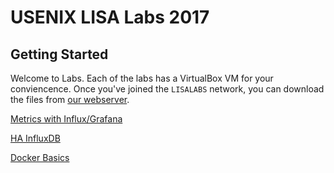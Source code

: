 # USENIX LISA Labs 2017
## Getting Started
Welcome to Labs. Each of the labs has a VirtualBox VM for your conviencence. Once you've joined the `LISALABS` network, you can download the files from [our webserver](http://service.lisalabs/virtualbox/).

[Metrics with Influx/Grafana](https://github.com/ultramathman/lisalabs17/blob/master/influxdb_grafana.md)

[HA InfluxDB](https://github.com/ultramathman/lisalabs17/blob/master/influxdb_ha.md)

[Docker Basics](https://github.com/ultramathman/lisalabs17/blob/master/docker.md)




